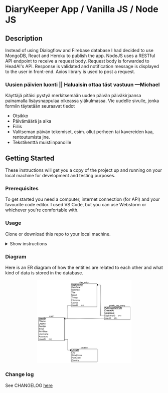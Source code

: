 # DiaryKeeper App / Vanilla JS / Node JS

## Description
Instead of using Dialogflow and Firebase database I had decided to use MongoDB, React and Heroku to publish the app. 
NodeJS uses a RESTful API endpoint to receive a request body. Request body is forwarded to HeadAI's API. 
Response is validated and notification message is displayed to the user in front-end. Axios library is used to post a request.

### Uusien päivien luonti || Haluaisin ottaa täst vastuun —Michael
Käyttäjä pitäisi pystyä merkitsemään uuden päivän päiväkirjaansa painamalla lisäysnappulaa oikeassa yläkulmassa.
Vie uudelle sivulle, jonka formiin täytetään seuraavat tiedot
<ul>
  <li>Otsikko</li>
  <li>Päivämäärä ja aika</li>
  <li>Fiilis</li>
  <li>Valitseman päivän tekemiset, esim. ollut perheen tai kavereiden kaa, rentoutumista jne.</li>
  <li>Tekstikenttä muistiinpanoille</li>
</ul>

## Getting Started
These instructions will get you a copy of the project up and running on your local machine for development and testing purposes.

### Prerequisites
To get started you need a computer, internet connection (for API) and your favourite code editor. I used VS Code, but you can use Webstorm or whichever you're comfortable with.

### Usage
Clone or download this repo to your local machine.
<details><summary>Show instructions</summary>

1. Open project in code editor.

2. Install node_module packages:
```sh 
$ npm install
```

3. Start backend server from terminal:
```sh 
$ npm run dev
```
4. Launch a second terminal and navigate to client directory and run:
```sh 
$ npm start
```

</details>

### Diagram
Here is an ER diagram of how the entities are related to each other and what kind of data is stored in the database.
<p align = "center">
<img src="readme_images/ER-diagram.png" alt="hackathon_diagram" width="300">
</p>

### Change log
See CHANGELOG [here](CHANGELOG.md)
